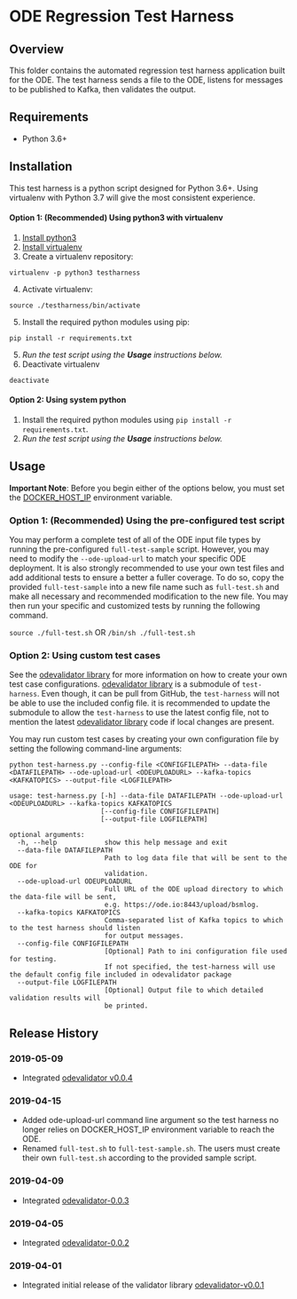 # ODE Regression Test Harness

## Overview

This folder contains the automated regression test harness application built for the ODE. The test harness sends a file to the ODE, listens for messages to be published to Kafka, then validates the output.

## Requirements

- Python 3.6+

## Installation

This test harness is a python script designed for Python 3.6+. Using virtualenv with Python 3.7 will give the most consistent experience.

#### Option 1: (Recommended) Using python3 with virtualenv

1. [Install python3](https://realpython.com/installing-python/)
2. [Install virtualenv](https://virtualenv.pypa.io/en/stable/installation/)
3. Create a virtualenv repository:
```
virtualenv -p python3 testharness
```
4. Activate virtualenv:
```
source ./testharness/bin/activate
```
5. Install the required python modules using pip:
```
pip install -r requirements.txt
```
5. _Run the test script using the **Usage** instructions below._
6. Deactivate virtualenv
```
deactivate
```

#### Option 2: Using system python

1. Install the required python modules using `pip install -r requirements.txt`.
2.  _Run the test script using the **Usage** instructions below._

## Usage

**Important Note**: Before you begin either of the options below, you must set the [DOCKER_HOST_IP](https://github.com/usdot-jpo-ode/jpo-ode/wiki/Docker-management#obtaining-docker_host_ip) environment variable.

### Option 1:  (Recommended) Using the pre-configured test script

You may perform a complete test of all of the ODE input file types by running the pre-configured `full-test-sample` script.
However, you may need to modify the `--ode-upload-url` to match your specific ODE deployment. It is also strongly recommended
to use your own test files and add additional tests to ensure a better a fuller coverage. To do so, copy the provided
`full-test-sample` into a new file name such as `full-test.sh` and make all necessary and recommended modification to the new file.
You may then run your specific and customized tests by running the following command.

`source ./full-test.sh` OR `/bin/sh ./full-test.sh`

### Option 2: Using custom test cases

See the [odevalidator library](https://github.com/usdot-jpo-ode/ode-output-validator-library) for more information on how to create your own test case configurations.
[odevalidator library](https://github.com/usdot-jpo-ode/ode-output-validator-library) is a submodule of `test-harness`. Even though, it can be
pull from GitHub, the `test-harness` will not be able to use the included config file. 
it is recommended to update the submodule to allow the `test-harness` to use the latest config file, not to mention
the latest [odevalidator library](https://github.com/usdot-jpo-ode/ode-output-validator-library) code if local changes are present.

You may run custom test cases by creating your own configuration file by setting the following command-line arguments:

`python test-harness.py --config-file <CONFIGFILEPATH> --data-file <DATAFILEPATH> --ode-upload-url <ODEUPLOADURL> --kafka-topics <KAFKATOPICS> --output-file <LOGFILEPATH>`

```
usage: test-harness.py [-h] --data-file DATAFILEPATH --ode-upload-url <ODEUPLOADURL> --kafka-topics KAFKATOPICS
                       [--config-file CONFIGFILEPATH]
                       [--output-file LOGFILEPATH]

optional arguments:
  -h, --help            show this help message and exit
  --data-file DATAFILEPATH
                        Path to log data file that will be sent to the ODE for
                        validation.
  --ode-upload-url ODEUPLOADURL
						Full URL of the ODE upload directory to which the data-file will be sent, 
						e.g. https://ode.io:8443/upload/bsmlog.
  --kafka-topics KAFKATOPICS
                        Comma-separated list of Kafka topics to which to the test harness should listen
                        for output messages.
  --config-file CONFIGFILEPATH
                        [Optional] Path to ini configuration file used for testing.
						If not specified, the test-harness will use the default config file included in odevalidator package
  --output-file LOGFILEPATH
                        [Optional] Output file to which detailed validation results will
                        be printed.
```

## Release History

### 2019-05-09
* Integrated [odevalidator v0.0.4](https://github.com/usdot-jpo-ode/ode-output-validator-library/releases/tag/odevalidator-0.0.4)

### 2019-04-15
* Added ode-upload-url command line argument so the test harness no longer 
relies on DOCKER_HOST_IP environment variable to reach the ODE. 
* Renamed `full-test.sh` to `full-test-sample.sh`. The users must create their own `full-test.sh` according to the provided sample script.

### 2019-04-09
* Integrated [odevalidator-0.0.3](https://github.com/usdot-jpo-ode/ode-output-validator-library/releases/tag/odevalidator-0.0.3)

### 2019-04-05
* Integrated [odevalidator-0.0.2](https://github.com/usdot-jpo-ode/ode-output-validator-library/releases/tag/odevalidator-0.0.2)

### 2019-04-01
* Integrated initial release of the validator library [odevalidator-v0.0.1](https://github.com/usdot-jpo-ode/ode-output-validator-library/releases/tag/odevalidator-0.0.1)